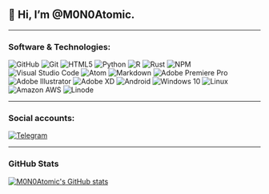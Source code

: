 ## 👋 Hi, I’m @M0N0Atomic.
---
<!--
### About Me
- 👀 I’m interested in coding and technology.
- 🌱 I’m currently learning Python, Rust.

<!---
M0N0Atomic/M0N0Atomic is a ✨ special ✨ repository because its `README.md` (this file) appears on your GitHub profile.
You can click the Preview link to take a look at your changes.
--->

### Software & Technologies:
![GitHub](https://img.shields.io/badge/GITHUB-181717?style=flat&logo=github&logoColor=white)
![Git](https://img.shields.io/badge/GIT-181717?style=flat&logo=git&logoColor=white)
![HTML5](https://img.shields.io/badge/html5-%23E34F26.svg?style=flat&logo=html5&logoColor=white)
![Python](https://img.shields.io/badge/python-3670A0?style=flat&logo=python&logoColor=ffdd54)
![R](https://img.shields.io/badge/R%20%28Programming%20Language%29-white?style=flat&logo=r&logoColor=3670A0)
![Rust](https://img.shields.io/badge/Rust-%23f5c460.svg?style=flat&logo=rust&logoColor=black)
![NPM](https://img.shields.io/badge/NPM-%23000000.svg?style=flat&logo=npm&logoColor=white)
![Visual Studio Code](https://img.shields.io/badge/VISUAL--STUDIO--CODE-007ACC?style=flat&logo=visual-studio-code&logoColor=white)
![Atom](https://img.shields.io/badge/Atom-%2366595C.svg?style=flat&logo=atom&logoColor=white)
![Markdown](https://img.shields.io/badge/markdown-%23000000.svg?style=flat&logo=markdown&logoColor=white)
![Adobe Premiere Pro](https://img.shields.io/badge/Adobe%20Premiere%20Pro-%2300005b.svg?style=flat&logo=adobepremierepro&logoColor=99f)
![Adobe Illustrator](https://img.shields.io/badge/Adobe%20Illustrator-945c04.svg?style=flat&logo=adobeillustrator&logoColor=f8a829)
![Adobe XD](https://img.shields.io/badge/Adobe%20XD-470137?style=flat&logo=Adobe%20XD&logoColor=#FF61F6)
![Android](https://img.shields.io/badge/Android-3DDC84?style=flat&logo=android&logoColor=white)
![Windows 10](https://img.shields.io/badge/Windows-0078D6?style=flat&logo=windows&logoColor=white)
![Linux](https://img.shields.io/badge/Linux-000000?style=flat&logo=linux&logoColor=white)
![Amazon AWS](https://img.shields.io/badge/AWS-181717?style=flat&logo=amazonaws&logoColor=yellow)
![Linode](https://img.shields.io/badge/Linode-006400?style=flat&logo=linode&logoColor=white)

---

###  Social accounts:
[![Telegram](https://img.shields.io/badge/-Telegram-%23282a36?style=flat&logo=Telegram)](https://t.me/Monoatomic)

---

### GitHub Stats
[![M0N0Atomic's GitHub stats](https://github-readme-stats.vercel.app/api?username=M0N0Atomic&theme=yeblu&count_private=true&show_icons=true)](https://github.com/anuraghazra/github-readme-stats)

<!---
![Figma](https://img.shields.io/badge/figma-%23F24E1E.svg?style=flat&logo=figma&logoColor=white)
### Most used languages:
[![Top Langs](https://github-readme-stats.vercel.app/api/top-langs/?username=M0N0Atomic)](https://github.com/anuraghazra/github-readme-stats)
--->
